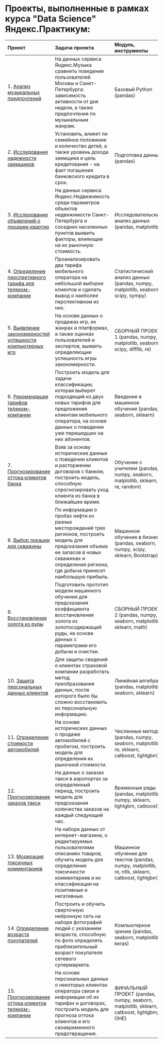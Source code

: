 # Проекты, выполненные в рамках курса "Data Science" Яндекс.Практикум:

| Проект                          | Задача проекта                                                 | Модуль, инструменты|
|:------------------------------|:-------------------------------------------------------------|:--------|
| 1. [Анализ музыкальных предпочтений](https://github.com/Fincredo/yandex-projects/tree/main/A.%20Анализ%20музыкальных%20предпочтений)| На данных сервиса Яндекс.Музыка сравнить поведение пользователей Москвы и Санкт-Петербурга: зависимость активности от дня недели, а также предпочтения по музыкальным жанрам. | Базовый Python (pandas)|
| 2. [Исследование надежности заемщиков](https://github.com/Fincredo/yandex-projects/tree/main/B.%20Исследование%20надежности%20заемщиков)| Установить, влияет ли семейное положение и количество детей, а также уровень дохода заемщика и цель кредитования - на факт погашения банковского кредита в срок.| Подготовка данных (pandas)|
| 3. [Исследование объявлений о продаже квартир](https://github.com/Fincredo/yandex-projects/tree/main/C.%20Исследование%20объявлений%20о%20продаже%20квартир)| На данных сервиса Яндекc.Недвижимость среди параметров объектов недвижимости Санкт-Петербурга и соседних населенных пунктов выявить факторы, влияющие на их рыночную стоимость.| Исследовательский анализ данных (pandas, matplotlib)|
| 4. [Определение перспективного тарифа для телеком-компании](https://github.com/Fincredo/yandex-projects/tree/main/D.%20Определение%20перспективного%20тарифа%20для%20телеком-компании)| Проанализировать два тарифа мобильного оператора на небольшой выборке клиентов и сделать вывод о наиболее перспективном из них.| Статистический анализ данных (pandas, numpy, matplotlib, seaborn, scipy, sympy)|
| 5. [Выявление закономерностей успешности компьютерных игр](https://github.com/Fincredo/yandex-projects/tree/main/E.%20Выявление%20закономерностей%20успешности%20компьютерных%20игр)| На основе данных о продажах игр, их жанрах и платформах, а также оценках пользователей и экспертов, выявить определяющие успешность игры закономерности.| СБОРНЫЙ ПРОЕКТ 1 (pandas, numpy, matplotlib, seaborn, scipy, difflib, re)|
| 6. [Рекомендация тарифов телеком-компании](https://github.com/Fincredo/yandex-projects/tree/main/F.%20Рекомендация%20тарифов%20телеком-компании)| Построить модель для задачи классификации, которая выберет подходящий из двух новых тарифов для предложения клиентам мобильного оператора, на основе данных о поведении уже перешедших на них абонентов.| Введение в машинное обучение (pandas, seaborn, sklearn)|
| 7. [Прогнозирование оттока клиентов банка](https://github.com/Fincredo/yandex-projects/tree/main/G.%20Прогнозирование%20оттока%20клиентов%20банка)| Взяв за основу исторические данные о поведении клиентов и расторжении договоров с банком, построить модель, способную спрогнозировать уход клиента из банка в ближайшее время.| Обучение с учителем (pandas, numpy, seaborn, matplotlib, sklearn, re, random)|
| 8. [Выбор локации для скважины](https://github.com/Fincredo/yandex-projects/tree/main/H.%20Выбор%20локации%20для%20скважины)| По информации о пробах нефти из разных месторождений трех регионов, построить модель для предсказания объема ее запасов в новых скважинах и определения региона, где добыча принесет наибольшую прибыль.| Машинное обучение в бизнесе (pandas, seaborn, numpy, scipy, sklearn; Bootstrap)|
| 9. [Восстановление золота из руды](https://github.com/Fincredo/yandex-projects/tree/main/I.%20Восстановление%20золота%20из%20руды)| Подготовить прототип модели машинного обучения для предсказания коэффициента восстановления золота из золотосодержащей руды, на основе данных с параметрами его добычи и очистки.| СБОРНЫЙ ПРОЕКТ 2 (pandas, numpy, seaborn, matplotlib, sklearn, math)|
| 10. [Защита персональных данных клиентов](https://github.com/Fincredo/yandex-projects/tree/main/J.%20Защита%20персональных%20данных%20клиентов)| Для защиты сведений о клиентах страховой компании разработать метод преобразования данных, после которого было бы сложно восстановить их персональную информацию.| Линейная алгебра (pandas, matplotlib, seaborn, sklearn)|
| 11. [Определение стоимости автомобилей](https://github.com/Fincredo/yandex-projects/tree/main/K.%20Определение%20стоимости%20автомобилей)| На основе исторических данных о продаже автомобилей с пробегом, построить модель для определения их рыночной стоимости.| Численные методы (pandas, numpy, seaborn, matplotlib, re, sklearn, catboost, lightgbm)|
| 12. [Прогнозирование заказов такси](https://github.com/Fincredo/yandex-projects/tree/main/L.%20Прогнозирование%20заказов%20такси)| На данных о заказах такси в аэропортах за определенный период, построить модель для предсказания количества заказов на каждый следующий час.| Временные ряды (pandas, matplotlib, numpy, sklearn, lightgbm, catboost)|
| 13. [Модерация токсичных комментариев](https://github.com/Fincredo/yandex-projects/tree/main/M.%20Модерация%20токсичных%20комментариев)| На наборе данных от интернет-магазина, о редактируемых пользователями описаниях товаров, обучить модель для определения токсичности комментариев и их классификации на позитивные и негативные.| Машинное обучение для текстов (pandas, numpy, matplotlib, re, nltk, sklearn, catboost, lightgbm)|
| 14. [Определение возраста покупателей](https://github.com/Fincredo/yandex-projects/tree/main/N.%20Определение%20возраста%20покупателей)| Построить и обучить сверточную нейронную сеть на наборе фотографий людей с указанием возраста, способную по фото определять приблизительный возраст покупателя сетевого супермаркета.| Компьютерное зрение (pandas, seaborn, matplotlib, keras)|
| 15. [Прогнозирование оттока клиентов телеком-компании](https://github.com/Fincredo/yandex-projects/tree/main/O.%20Прогнозирование%20оттока%20клиентов%20телеком-компании)| На основе персональных данных о некоторых клиентах оператора связи и информации об их тарифах и договорах, построить модель для прогноза оттока клиентов и его своевременного предотвращения.| ФИНАЛЬНЫЙ ПРОЕКТ (pandas, numpy, seaborn, matplotlib, sklearn, catboost, lightgbm; OHE)|
